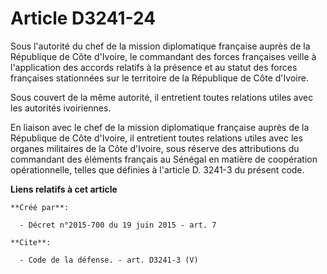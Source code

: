 # Article D3241-24

Sous l'autorité du chef de la mission diplomatique française auprès de la République de Côte d'Ivoire, le commandant des
forces françaises veille à l'application des accords relatifs à la présence et au statut des forces françaises stationnées
sur le territoire de la République de Côte d'Ivoire. 

Sous couvert de la même autorité, il entretient toutes relations utiles avec les autorités ivoiriennes. 

En liaison avec le chef de la mission diplomatique française auprès de la République de Côte d'Ivoire, il entretient toutes
relations utiles avec les organes militaires de la Côte d'Ivoire, sous réserve des attributions du commandant des éléments
français au Sénégal en matière de coopération opérationnelle, telles que définies à l'article D. 3241-3 du présent code.

**Liens relatifs à cet article**

	**Créé par**:

	  - Décret n°2015-700 du 19 juin 2015 - art. 7

	**Cite**:

	  - Code de la défense. - art. D3241-3 (V)
